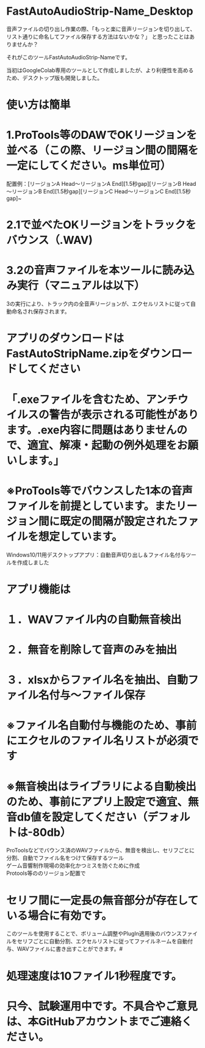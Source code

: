 # FastAutoAudioStrip-Name_Desktop
音声ファイルの切り出し作業の際、「もっと楽に音声リージョンを切り出して、リスト通りに命名してファイル保存する方法はないかな？」
と思ったことはありませんか？

それがこのツールFastAutoAudioStrip-Nameです。

当初はGoogleColab専用のツールとして作成しましたが、より利便性を高めるため、デスクトップ版も開発しました。

# 使い方は簡単
# 1.ProTools等のDAWでOKリージョンを並べる（この際、リージョン間の間隔を一定にしてください。ms単位可）
配置例：[リージョンA Head～リージョンA End][1.5秒gap][リージョンB Head～リージョンB End][1.5秒gap][リージョンC Head～リージョンC End][1.5秒gap]~

# 2.1で並べたOKリージョンをトラックをバウンス（.WAV)

# 3.2の音声ファイルを本ツールに読み込み実行（マニュアルは以下）

3の実行により、トラック内の全音声リージョンが、エクセルリストに従って自動命名され保存されます。

# アプリのダウンロードはFastAutoStripName.zipをダウンロードしてください
# 「.exeファイルを含むため、アンチウイルスの警告が表示される可能性があります。.exe内容に問題はありませんので、適宜、解凍・起動の例外処理をお願いします。」
# ※ProTools等でバウンスした1本の音声ファイルを前提としています。またリージョン間に既定の間隔が設定されたファイルを想定しています。
Windows10/11用デスクトップアプリ：自動音声切り出し＆ファイル名付与ツールを作成しました

# アプリ機能は
# １．WAVファイル内の自動無音検出  
# ２．無音を削除して音声のみを抽出  
# ３．xlsxからファイル名を抽出、自動ファイル名付与～ファイル保存

# ※ファイル名自動付与機能のため、事前にエクセルのファイル名リストが必須です
# ※無音検出はライブラリによる自動検出のため、事前にアプリ上設定で適宜、無音db値を設定してください（デフォルトは-80db）

ProToolsなどでバウンス済のWAVファイルから、無音を検出し、セリフごとに分割、自動でファイル名をつけて保存するツール  
ゲーム音響制作現場の効率化かつミスを防ぐために作成  
Protools等ののリージョン配置で
# セリフ間に一定長の無音部分が存在している場合に有効です。

このツールを使用することで、ボリューム調整やPlugIn適用後のバウンスファイルをセリフごとに自動分割、エクセルリストに従ってファイルネームを自動付与、WAVファイルに書き出すことができます。# 
# 処理速度は10ファイル1秒程度です。

# 只今、試験運用中です。不具合やご意見は、本GitHubアカウントまでご連絡ください。
